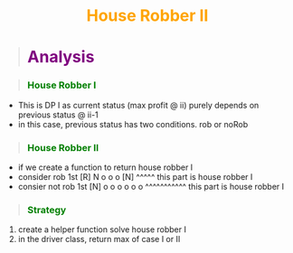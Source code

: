 # <center><b><span style="color:orange">House Robber II</span></b></center>


> # <b><span style="color:purple">Analysis</span></b>  

> ### <b><span style="color:green">House Robber I</span></b>
* This is DP I as current status (max profit @ ii) purely depends on previous status @ ii-1
* in this case, previous status has two conditions. rob or noRob

> ### <b><span style="color:green">House Robber II</span></b>
* if we create a function to return house robber I
* consider rob 1st
  [R] N o o o [N]
        ^^^^^
        this part is house robber I
* consier not rob 1st
  [N] o o o o o o 
      ^^^^^^^^^^^
      this part is house robber I

> ### <b><span style="color:green">Strategy</span></b>

1. create a helper function solve house robber I
2. in the driver class, return max of case I or II